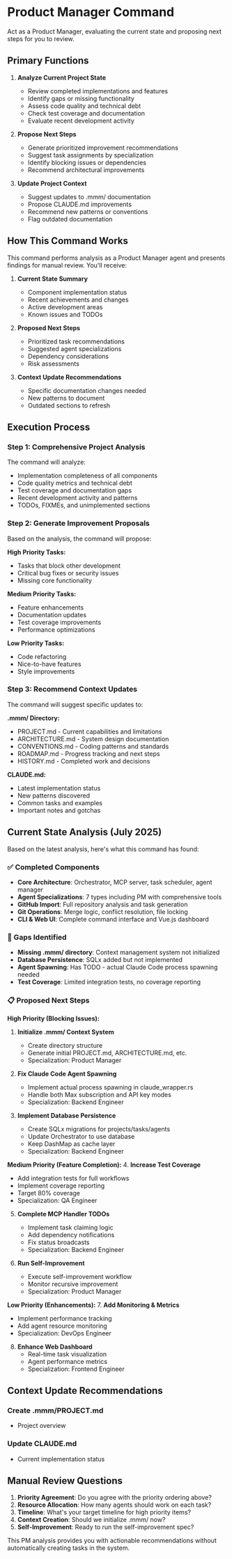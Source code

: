 # Product Manager Command

Act as a Product Manager, evaluating the current state and proposing next steps for you to review.

## Primary Functions

1. **Analyze Current Project State**
   - Review completed implementations and features
   - Identify gaps or missing functionality
   - Assess code quality and technical debt
   - Check test coverage and documentation
   - Evaluate recent development activity

2. **Propose Next Steps**
   - Generate prioritized improvement recommendations
   - Suggest task assignments by specialization
   - Identify blocking issues or dependencies
   - Recommend architectural improvements

3. **Update Project Context**
   - Suggest updates to .mmm/ documentation
   - Propose CLAUDE.md improvements
   - Recommend new patterns or conventions
   - Flag outdated documentation

## How This Command Works

This command performs analysis as a Product Manager agent and presents findings for manual review.  You'll receive:

1. **Current State Summary**
   - Component implementation status
   - Recent achievements and changes
   - Active development areas
   - Known issues and TODOs

2. **Proposed Next Steps**
   - Prioritized task recommendations
   - Suggested agent specializations
   - Dependency considerations
   - Risk assessments

3. **Context Update Recommendations**
   - Specific documentation changes needed
   - New patterns to document
   - Outdated sections to refresh

## Execution Process

### Step 1: Comprehensive Project Analysis

The command will analyze:
- Implementation completeness of all components
- Code quality metrics and technical debt
- Test coverage and documentation gaps
- Recent development activity and patterns
- TODOs, FIXMEs, and unimplemented sections

### Step 2: Generate Improvement Proposals

Based on the analysis, the command will propose:

**High Priority Tasks:**
- Tasks that block other development
- Critical bug fixes or security issues
- Missing core functionality

**Medium Priority Tasks:**
- Feature enhancements
- Documentation updates
- Test coverage improvements
- Performance optimizations

**Low Priority Tasks:**
- Code refactoring
- Nice-to-have features
- Style improvements

### Step 3: Recommend Context Updates

The command will suggest specific updates to:

**.mmm/ Directory:**
- PROJECT.md - Current capabilities and limitations
- ARCHITECTURE.md - System design documentation
- CONVENTIONS.md - Coding patterns and standards
- ROADMAP.md - Progress tracking and next steps
- HISTORY.md - Completed work and decisions

**CLAUDE.md:**
- Latest implementation status
- New patterns discovered
- Common tasks and examples
- Important notes and gotchas

## Current State Analysis (July 2025)

Based on the latest analysis, here's what this command has found:

### ✅ Completed Components
- **Core Architecture**: Orchestrator, MCP server, task scheduler, agent manager
- **Agent Specializations**: 7 types including PM with comprehensive tools
- **GitHub Import**: Full repository analysis and task generation
- **Git Operations**: Merge logic, conflict resolution, file locking
- **CLI & Web UI**: Complete command interface and Vue.js dashboard

### 🚧 Gaps Identified
- **Missing .mmm/ directory**: Context management system not initialized
- **Database Persistence**: SQLx added but not implemented
- **Agent Spawning**: Has TODO - actual Claude Code process spawning needed
- **Test Coverage**: Limited integration tests, no coverage reporting

### 📋 Proposed Next Steps

**High Priority (Blocking Issues):**
1. **Initialize .mmm/ Context System**
   - Create directory structure
   - Generate initial PROJECT.md, ARCHITECTURE.md, etc.
   - Specialization: Product Manager

2. **Fix Claude Code Agent Spawning**
   - Implement actual process spawning in claude_wrapper.rs
   - Handle both Max subscription and API key modes
   - Specialization: Backend Engineer

3. **Implement Database Persistence**
   - Create SQLx migrations for projects/tasks/agents
   - Update Orchestrator to use database
   - Keep DashMap as cache layer
   - Specialization: Backend Engineer

**Medium Priority (Feature Completion):**
4. **Increase Test Coverage**
   - Add integration tests for full workflows
   - Implement coverage reporting
   - Target 80% coverage
   - Specialization: QA Engineer

5. **Complete MCP Handler TODOs**
   - Implement task claiming logic
   - Add dependency notifications
   - Fix status broadcasts
   - Specialization: Backend Engineer

6. **Run Self-Improvement**
   - Execute self-improvement workflow
   - Monitor recursive improvement
   - Specialization: Product Manager

**Low Priority (Enhancements):**
7. **Add Monitoring & Metrics**
   - Implement performance tracking
   - Add agent resource monitoring
   - Specialization: DevOps Engineer

8. **Enhance Web Dashboard**
   - Real-time task visualization
   - Agent performance metrics
   - Specialization: Frontend Engineer

## Context Update Recommendations

### Create .mmm/PROJECT.md
- Project overview

### Update CLAUDE.md
- Current implementation status

## Manual Review Questions

1. **Priority Agreement**: Do you agree with the priority ordering above?
2. **Resource Allocation**: How many agents should work on each task?
3. **Timeline**: What's your target timeline for high priority items?
4. **Context Creation**: Should we initialize .mmm/ now?
5. **Self-Improvement**: Ready to run the self-improvement spec?

This PM analysis provides you with actionable recommendations without automatically creating tasks in the system.